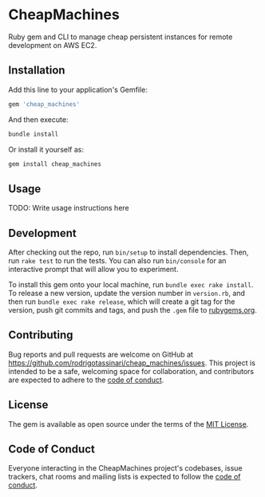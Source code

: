 # CheapMachines

Ruby gem and CLI to manage cheap persistent instances for remote development on AWS EC2.

## Installation

Add this line to your application's Gemfile:

```ruby
gem 'cheap_machines'
```

And then execute:

```bash
bundle install
```

Or install it yourself as:

```bash
gem install cheap_machines
```

## Usage

TODO: Write usage instructions here

## Development

After checking out the repo, run `bin/setup` to install dependencies. Then, run `rake test` to run the tests. You can also run `bin/console` for an interactive prompt that will allow you to experiment.

To install this gem onto your local machine, run `bundle exec rake install`. To release a new version, update the version number in `version.rb`, and then run `bundle exec rake release`, which will create a git tag for the version, push git commits and tags, and push the `.gem` file to [rubygems.org](https://rubygems.org).

## Contributing

Bug reports and pull requests are welcome on GitHub at <https://github.com/rodrigotassinari/cheap_machines/issues>. This project is intended to be a safe, welcoming space for collaboration, and contributors are expected to adhere to the [code of conduct](https://github.com/rodrigotassinari/cheap_machines/blob/master/CODE_OF_CONDUCT.md).

## License

The gem is available as open source under the terms of the [MIT License](https://opensource.org/licenses/MIT).

## Code of Conduct

Everyone interacting in the CheapMachines project's codebases, issue trackers, chat rooms and mailing lists is expected to follow the [code of conduct](https://github.com/rodrigotassinari/cheap_machines/blob/master/CODE_OF_CONDUCT.md).
